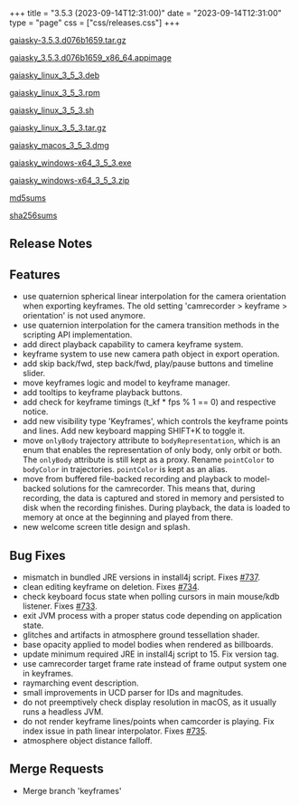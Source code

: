 +++
title = "3.5.3 (2023-09-14T12:31:00)"
date = "2023-09-14T12:31:00"
type = "page"
css = ["css/releases.css"]
+++

<section class="download-links">

<div class="package">

[gaiasky-3.5.3.d076b1659.tar.gz](https://gaia.ari.uni-heidelberg.de/gaiasky/releases/3.5.3.d076b1659/gaiasky-3.5.3.d076b1659.tar.gz)

</div>
<div class="package">

[gaiasky_3.5.3.d076b1659_x86_64.appimage](https://gaia.ari.uni-heidelberg.de/gaiasky/releases/3.5.3.d076b1659/gaiasky_3.5.3.d076b1659_x86_64.appimage)

</div>
<div class="package">

[gaiasky_linux_3_5_3.deb](https://gaia.ari.uni-heidelberg.de/gaiasky/releases/3.5.3.d076b1659/gaiasky_linux_3_5_3.deb)

</div>
<div class="package">

[gaiasky_linux_3_5_3.rpm](https://gaia.ari.uni-heidelberg.de/gaiasky/releases/3.5.3.d076b1659/gaiasky_linux_3_5_3.rpm)

</div>
<div class="package">

[gaiasky_linux_3_5_3.sh](https://gaia.ari.uni-heidelberg.de/gaiasky/releases/3.5.3.d076b1659/gaiasky_linux_3_5_3.sh)

</div>
<div class="package">

[gaiasky_linux_3_5_3.tar.gz](https://gaia.ari.uni-heidelberg.de/gaiasky/releases/3.5.3.d076b1659/gaiasky_linux_3_5_3.tar.gz)

</div>
<div class="package">

[gaiasky_macos_3_5_3.dmg](https://gaia.ari.uni-heidelberg.de/gaiasky/releases/3.5.3.d076b1659/gaiasky_macos_3_5_3.dmg)

</div>
<div class="package">

[gaiasky_windows-x64_3_5_3.exe](https://gaia.ari.uni-heidelberg.de/gaiasky/releases/3.5.3.d076b1659/gaiasky_windows-x64_3_5_3.exe)

</div>
<div class="package">

[gaiasky_windows-x64_3_5_3.zip](https://gaia.ari.uni-heidelberg.de/gaiasky/releases/3.5.3.d076b1659/gaiasky_windows-x64_3_5_3.zip)

</div>
<div class="package">

[md5sums](https://gaia.ari.uni-heidelberg.de/gaiasky/releases/3.5.3.d076b1659/md5sums)

</div>
<div class="package">

[sha256sums](https://gaia.ari.uni-heidelberg.de/gaiasky/releases/3.5.3.d076b1659/sha256sums)

</div>


</section>

<section class="release-notes">

# Release Notes


## Features
- use quaternion spherical linear interpolation for the camera orientation when exporting keyframes. The old setting 'camrecorder > keyframe > orientation' is not used anymore. 
- use quaternion interpolation for the camera transition methods in the scripting API implementation. 
- add direct playback capability to camera keyframe system. 
- keyframe system to use new camera path object in export operation. 
- add skip back/fwd, step back/fwd, play/pause buttons and timeline slider. 
- move keyframes logic and model to keyframe manager. 
- add tooltips to keyframe playback buttons. 
- add check for keyframe timings (t_kf * fps % 1 == 0) and respective notice. 
- add new visibility type 'Keyframes', which controls the keyframe points and lines. Add new keyboard mapping SHIFT+K to toggle it. 
- move `onlyBody` trajectory attribute to `bodyRepresentation`, which is an enum that enables the representation of only body, only orbit or both. The `onlyBody` attribute is still kept as a proxy. Rename `pointColor` to `bodyColor` in trajectories. `pointColor` is kept as an alias. 
- move from buffered file-backed recording and playback to model-backed solutions for the camrecorder. This means that, during recording, the data is captured and stored in memory and persisted to disk when the recording finishes. During playback, the data is loaded to memory at once at the beginning and played from there. 
- new welcome screen title design and splash. 

## Bug Fixes
- mismatch in bundled JRE versions in install4j script. Fixes [#737](https://codeberg.org/gaiasky/gaiasky/issues/737). 
- clean editing keyframe on deletion. Fixes [#734](https://codeberg.org/gaiasky/gaiasky/issues/734). 
- check keyboard focus state when polling cursors in main mouse/kdb listener. Fixes [#733](https://codeberg.org/gaiasky/gaiasky/issues/733). 
- exit JVM process with a proper status code depending on application state. 
- glitches and artifacts in atmosphere ground tessellation shader. 
- base opacity applied to model bodies when rendered as billboards. 
- update minimum required JRE in install4j script to 15. Fix version tag. 
- use camrecorder target frame rate instead of frame output system one in keyframes. 
- raymarching event description. 
- small improvements in UCD parser for IDs and magnitudes. 
- do not preemptively check display resolution in macOS, as it usually runs a headless JVM. 
- do not render keyframe lines/points when camcorder is playing. Fix index issue in path linear interpolator. Fixes [#735](https://codeberg.org/gaiasky/gaiasky/issues/735). 
- atmosphere object distance falloff. 

## Merge Requests
- Merge branch 'keyframes'


</section>